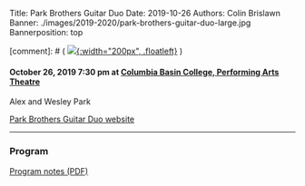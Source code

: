 Title: Park Brothers Guitar Duo
Date: 2019-10-26
Authors: Colin Brislawn
Banner: ./images/2019-2020/park-brothers-guitar-duo-large.jpg
Bannerposition: top

[comment]: # ( [![ ]({filename}/images/2017-2018/aeolus-quartet-400.jpg){:width="200px", .floatleft}]({filename}./AeolusQuartet.md) )

#### October 26, 2019 7:30 pm at [Columbia Basin College, Performing Arts Theatre](https://goo.gl/maps/BZDawJuNMRM2)

Alex and Wesley Park

[Park Brothers Guitar Duo website](https://www.parkbrothersguitar.com/)

---

### Program

[Program notes (PDF)]({attach}/2019-2020/ParkBrothersPROGRAMWashington.pdf)
